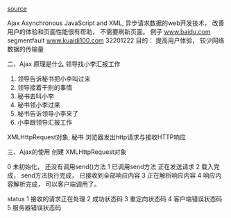 [source](https://juejin.im/post/5b1cebece51d4506ae71addf)

Ajax
Asynchronous JavaScript and XML, 异步请求数据的web开发技术， 改善用户的体验和页面性能很有帮助， 不需要刷新页面。
例子 www.baidu.com  segmentfault  www.kuaidi100.com  32201222
目的： 提高用户体验， 较少网络数据的传输量

二、Ajax 原理是什么
领导找小李汇报工作
1. 领导告诉秘书把小李叫过来
2. 领导接着干别的事情
3. 秘书去叫小李
4. 秘书领小李过来
5. 秘书告诉领导小李来了
6. 小李跟领导汇报工作

XMLHttpRequest对象, 秘书
浏览器发出http请求与接收HTTP响应

三、Ajax的使用
创建 XMLHttpRequest对象

0 未初始化， 还没有调用send()方法
1 已调用send方法 正在发送请求
2 载入完成， send方法执行完成， 已接收到全部响应内容
3 正在解析响应内容
4 响应内容解析完成， 可以客户端调用了。

status 1  接收的请求正在处理
2   成功状态码
3   重定向状态码
4   客户端错误状态码
5   服务器错误状态码







